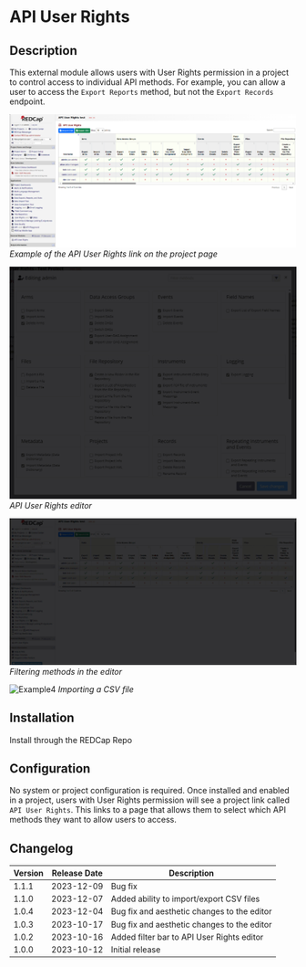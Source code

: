 # API User Rights

## Description
This external module allows users with User Rights permission in a project to control access to individual API methods. For example, you can allow a user to access the `Export Reports` method, but not the `Export Records` endpoint.

![Example1](images/api_user_rights_project_page.png)
*Example of the API User Rights link on the project page*

![Example2](images/api_user_rights_selecting_methods.gif)
*API User Rights editor*

![Example3](images/api_user_rights_filtering_methods.gif)
*Filtering methods in the editor*

![Example4](images/api_user_rights_csv_import.gif)
*Importing a CSV file*

## Installation
Install through the REDCap Repo

## Configuration
No system or project configuration is required. Once installed and enabled in a project, users with User Rights permission will see a project link called `API User Rights`. This links to a page that allows them to select which API methods they want to allow users to access.

## Changelog

| Version | Release Date | Description                                 |
| ------- | ------------ | ------------------------------------------- |
| 1.1.1   | 2023-12-09   | Bug fix                                     |
| 1.1.0   | 2023-12-07   | Added ability to import/export CSV files    |
| 1.0.4   | 2023-12-04   | Bug fix and aesthetic changes to the editor |
| 1.0.3   | 2023-10-17   | Bug fix and aesthetic changes to the editor |
| 1.0.2   | 2023-10-16   | Added filter bar to API User Rights editor  |
| 1.0.0   | 2023-10-12   | Initial release                             |

